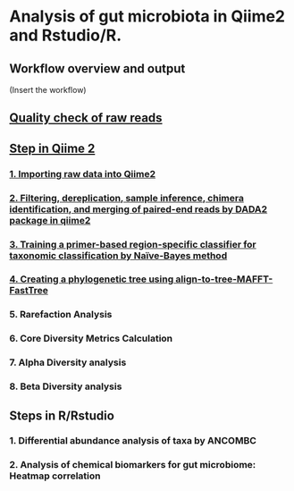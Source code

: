 # Analysis of gut microbiota in Qiime2 and Rstudio/R.

## Workflow overview and output
(Insert the workflow)

## [Quality check of raw reads](https://github.com/thaocaoHPzbook/Goldfish-16S-rRNA-amplicon-data-analysis/blob/main/Quality_Check.md)

## [Step in Qiime 2](https://github.com/thaocaoHPzbook/Goldfish-16S-rRNA-amplicon-data-analysis/blob/main/Qiime2_steps.md)
### [1. Importing raw data into Qiime2](https://github.com/thaocaoHPzbook/Goldfish-16S-rRNA-amplicon-data-analysis/blob/main/Qiime_steps/1.%20Importing-raw-data-into-Qiime2.md)

### [2. Filtering, dereplication, sample inference, chimera identification, and merging of paired-end reads by DADA2 package in qiime2](https://github.com/thaocaoHPzbook/Goldfish-16S-rRNA-amplicon-data-analysis/blob/main/Qiime_steps/2.%20Filtering%2C%20dereplication%2C%20sample%20inference%2C%20chimera%20identification%2C%20and%20merging%20of%20paired-end%20reads%20by%20DADA2%20package%20in%20qiime2.md)

### [3. Training a primer-based region-specific classifier for taxonomic classification by Naïve-Bayes method](https://github.com/thaocaoHPzbook/Goldfish-16S-rRNA-amplicon-data-analysis/blob/main/Qiime_steps/3.%20Training%20a%20primer-based%20region-specific%20classifier%20for%20taxonomic%20classification%20by%20Na%C3%AFve-Bayes%20method%20(in%20Qiime2).md)

### [4. Creating a phylogenetic tree using align-to-tree-MAFFT-FastTree](https://github.com/thaocaoHPzbook/Goldfish-16S-rRNA-amplicon-data-analysis/blob/main/Qiime_steps/4.%20Creating%20a%20phylogenetic%20tree%20using%20align-to-tree-MAFFT-FastTree.md)

### 5.  Rarefaction Analysis

### 6. Core Diversity Metrics Calculation

### 7. Alpha Diversity analysis 

### 8. Beta Diversity analysis

## Steps in R/Rstudio
### 1. Differential abundance analysis of taxa by ANCOMBC

### 2. Analysis of chemical biomarkers for gut microbiome: Heatmap correlation
